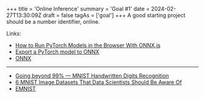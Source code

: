 +++
title = 'Online Inference'
summary = 'Goal #1'
date = 2024-02-27T13:30:09Z
draft = false
tagAs = ['goal']
+++
A good starting project should be a number identifier, online.

Links:
- [How to Run PyTorch Models in the Browser With ONNX.js ](https://www.youtube.com/watch?v=Vs730jsRgO8)
- [Export a PyTorch model to ONNX](https://pytorch.org/tutorials//beginner/onnx/export_simple_model_to_onnx_tutorial.html)
- [ONNX](https://github.com/microsoft/onnxjs)
---
- [Going beyond 99% — MNIST Handwritten Digits Recognition](https://towardsdatascience.com/going-beyond-99-mnist-handwritten-digits-recognition-cfff96337392?gi=6a1178e90bc0)
- [6 MNIST Image Datasets That Data Scientists Should Be Aware Of](https://analyticsindiamag.com/mnist/)
- [EMNIST](https://www.nist.gov/itl/products-and-services/emnist-dataset)

